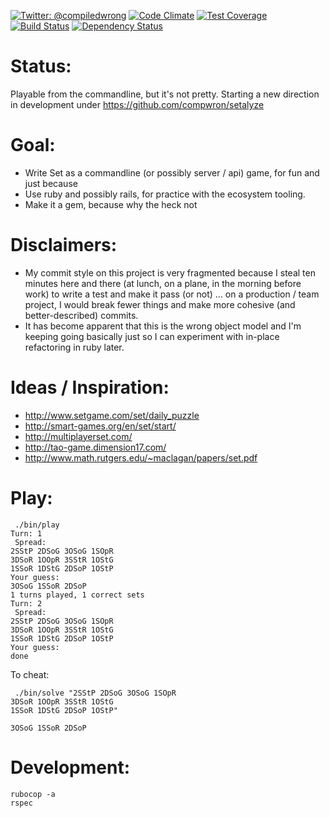 [![Twitter: @compiledwrong](https://img.shields.io/badge/contact-@compiledwrong-blue.svg?style=flat)](https://twitter.com/compiledwrong)
[![Code Climate](https://codeclimate.com/github/compwron/setsperi/badges/gpa.svg)](https://codeclimate.com/github/compwron/setsperi)
[![Test Coverage](https://codeclimate.com/github/compwron/setsperi/badges/coverage.svg)](https://codeclimate.com/github/compwron/setsperi)
[![Build Status](https://travis-ci.org/compwron/setsperi.svg)](https://travis-ci.org/compwron/setsperi)
[![Dependency Status](https://gemnasium.com/compwron/setsperi.png)](https://gemnasium.com/compwron/setsperi)



Status:
====
Playable from the commandline, but it's not pretty. Starting a new direction in development under https://github.com/compwron/setalyze

Goal:
====

* Write Set as a commandline (or possibly server / api) game, for fun and just because
* Use ruby and possibly rails, for practice with the ecosystem tooling. 
* Make it a gem, because why the heck not

Disclaimers:
====

* My commit style on this project is very fragmented because I steal ten minutes here and there (at lunch, on a plane, in the morning before work) to write a test and make it pass (or not) ... on a production / team project, I would break fewer things and make more cohesive (and better-described) commits. 
* It has become apparent that this is the wrong object model and I'm keeping going basically just so I can experiment with in-place refactoring in ruby later.

Ideas / Inspiration:
====

* http://www.setgame.com/set/daily_puzzle
* http://smart-games.org/en/set/start/
* http://multiplayerset.com/
* http://tao-game.dimension17.com/
* http://www.math.rutgers.edu/~maclagan/papers/set.pdf


Play:
====
```
 ./bin/play                                                                                                                                     
Turn: 1
 Spread: 
2SStP 2DSoG 3OSoG 1SOpR
3DSoR 1OOpR 3SStR 1OStG
1SSoR 1DStG 2DSoP 1OStP
Your guess: 
3OSoG 1SSoR 2DSoP
1 turns played, 1 correct sets
Turn: 2
 Spread: 
2SStP 2DSoG 3OSoG 1SOpR
3DSoR 1OOpR 3SStR 1OStG
1SSoR 1DStG 2DSoP 1OStP
Your guess: 
done
```

To cheat:
```
 ./bin/solve "2SStP 2DSoG 3OSoG 1SOpR 
3DSoR 1OOpR 3SStR 1OStG               
1SSoR 1DStG 2DSoP 1OStP"              

3OSoG 1SSoR 2DSoP                      
```


Development:
====
```
rubocop -a
rspec
```